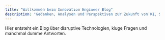 ```yaml
---
title: "Willkommen beim Innovation Engineer Blog"
description: "Gedanken, Analysen und Perspektiven zur Zukunft von KI, Software und Technologie."
---
```


Hier entsteht ein Blog über disruptive Technologien, kluge Fragen und manchmal dumme Antworten.
